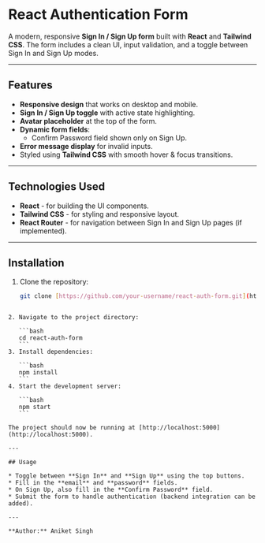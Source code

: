 # React Authentication Form

A modern, responsive **Sign In / Sign Up form** built with **React** and **Tailwind CSS**. The form includes a clean UI, input validation, and a toggle between Sign In and Sign Up modes.

---

## Features

- **Responsive design** that works on desktop and mobile.
- **Sign In / Sign Up toggle** with active state highlighting.
- **Avatar placeholder** at the top of the form.
- **Dynamic form fields**:
  - Confirm Password field shown only on Sign Up.
- **Error message display** for invalid inputs.
- Styled using **Tailwind CSS** with smooth hover & focus transitions.

---

## Technologies Used

- **React** - for building the UI components.  
- **Tailwind CSS** - for styling and responsive layout.  
- **React Router** - for navigation between Sign In and Sign Up pages (if implemented).  

---

## Installation

1. Clone the repository:
   ```bash
   git clone [https://github.com/your-username/react-auth-form.git](https://github.com/aniketsingh-214/React-Node)
````

2. Navigate to the project directory:

   ```bash
   cd react-auth-form
   ```
3. Install dependencies:

   ```bash
   npm install
   ```
4. Start the development server:

   ```bash
   npm start
   ```

The project should now be running at [http://localhost:5000](http://localhost:5000).

---

## Usage

* Toggle between **Sign In** and **Sign Up** using the top buttons.
* Fill in the **email** and **password** fields.
* On Sign Up, also fill in the **Confirm Password** field.
* Submit the form to handle authentication (backend integration can be added).

---

**Author:** Aniket Singh
